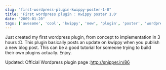 ```yaml
---
slug: "first-wordpress-plugin-kwippy-poster-1-0"
title: 'First wordpress plugin : Kwippy poster 1.0'
date: "2009-01-20"
tags: ['awesome', 'cool', 'kwippy', 'new', 'plugin', 'poster', 'wordpress']
---
```

Just created my first wordpress plugin, from concept to implementation in 3 hours :D. This plugin basically posts an update on kwippy when you publish a new blog post. This can be a good tutorial for someone trying to build their own plugins actually. Enjoy.

Updated:
Official Wordpress plugin page :http://snipper.in/86
